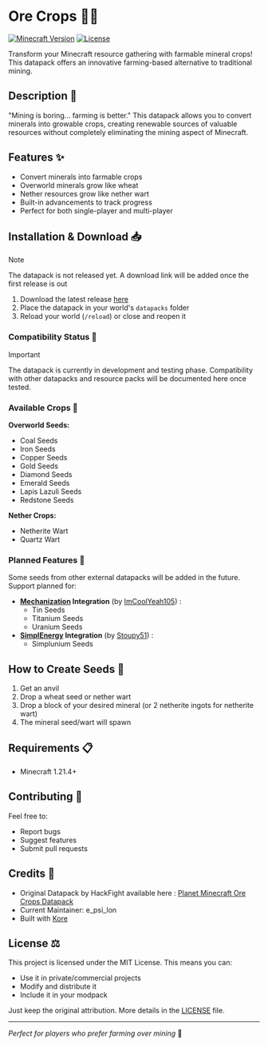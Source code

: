 # Ore Crops 🌾💎

[![Minecraft Version](https://img.shields.io/badge/Minecraft-1.21.4-green.svg)](https://www.minecraft.net/)
[![License](https://img.shields.io/badge/License-MIT-blue.svg)](https://opensource.org/licenses/MIT)

Transform your Minecraft resource gathering with farmable mineral crops! This datapack offers an innovative farming-based alternative to traditional mining.

## Description 📝

"Mining is boring... farming is better." This datapack allows you to convert minerals into growable crops, creating renewable sources of valuable resources without completely eliminating the mining aspect of Minecraft.

## Features ✨

- Convert minerals into farmable crops
- Overworld minerals grow like wheat
- Nether resources grow like nether wart
- Built-in advancements to track progress
- Perfect for both single-player and multi-player


## Installation & Download 📥
> [!NOTE]
> The datapack is not released yet. A download link will be added once the first release is out

1. Download the latest release [here](https://github.com/e-psi-lon/OreCrops/releases/latest)
2. Place the datapack in your world's `datapacks` folder
3. Reload your world (`/reload`) or close and reopen it


### Compatibility Status 🔧
> [!IMPORTANT]
> The datapack is currently in development and testing phase.
> Compatibility with other datapacks and resource packs will be documented here once tested.

### Available Crops 🌱

**Overworld Seeds:**
- Coal Seeds
- Iron Seeds 
- Copper Seeds
- Gold Seeds
- Diamond Seeds
- Emerald Seeds
- Lapis Lazuli Seeds
- Redstone Seeds

**Nether Crops:**
- Netherite Wart
- Quartz Wart

### Planned Features 📅

Some seeds from other external datapacks will be added in the future.
Support planned for:
- **[Mechanization](https://github.com/ICY105/Mechanization) Integration** (by [ImCoolYeah105](https://github.com/ICY105)) :
  - Tin Seeds
  - Titanium Seeds
  - Uranium Seeds
- **[SimplEnergy](https://github.com/Stoupy51/SimplEnergy) Integration** (by [Stoupy51](https://github.com/Stoupy51)) :
  - Simplunium Seeds

## How to Create Seeds 🔨

1. Get an anvil
2. Drop a wheat seed or nether wart
3. Drop a block of your desired mineral (or 2 netherite ingots for netherite wart)
4. The mineral seed/wart will spawn

## Requirements 📋

- Minecraft 1.21.4+
 
 ## Contributing 🤝
Feel free to:
- Report bugs
- Suggest features
- Submit pull requests

## Credits 👥

- Original Datapack by HackFight available here : [Planet Minecraft Ore Crops Datapack](https://www.planetminecraft.com/data-pack/ore-crops/)
- Current Maintainer: e_psi_lon
- Built with [Kore](https://github.com/Ayfri/Kore)

## License ⚖️

This project is licensed under the MIT License. This means you can:
- Use it in private/commercial projects
- Modify and distribute it
- Include it in your modpack

Just keep the original attribution. More details in the [LICENSE](LICENSE) file.

---

*Perfect for players who prefer farming over mining* 🚜
